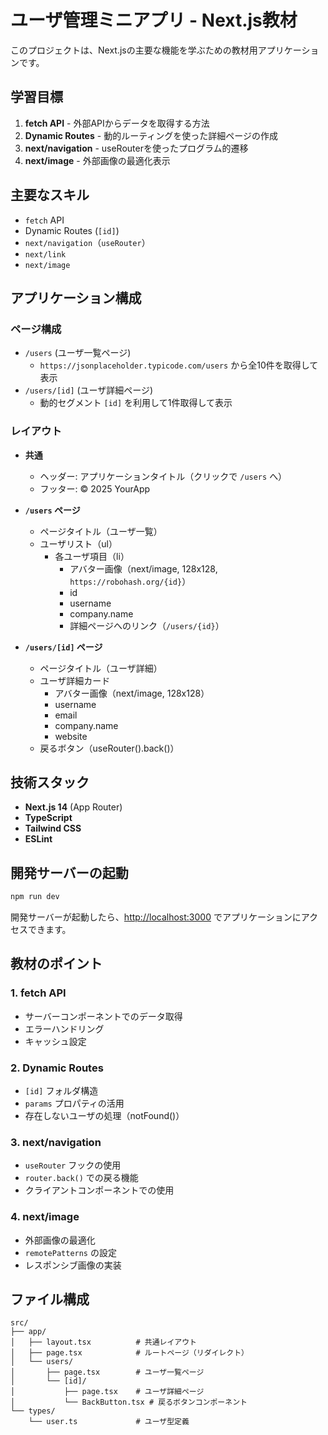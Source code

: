 # ユーザ管理ミニアプリ - Next.js教材

このプロジェクトは、Next.jsの主要な機能を学ぶための教材用アプリケーションです。

## 学習目標

1. **fetch API** - 外部APIからデータを取得する方法
2. **Dynamic Routes** - 動的ルーティングを使った詳細ページの作成
3. **next/navigation** - useRouterを使ったプログラム的遷移
4. **next/image** - 外部画像の最適化表示

## 主要なスキル

- `fetch` API
- Dynamic Routes (`[id]`)
- `next/navigation`（`useRouter`）
- `next/link`
- `next/image`

## アプリケーション構成

### ページ構成
- `/users` (ユーザ一覧ページ)
  - `https://jsonplaceholder.typicode.com/users` から全10件を取得して表示
- `/users/[id]` (ユーザ詳細ページ)
  - 動的セグメント `[id]` を利用して1件取得して表示

### レイアウト
- **共通**
  - ヘッダー: アプリケーションタイトル（クリックで `/users` へ）
  - フッター: © 2025 YourApp

- **`/users` ページ**
  - ページタイトル（ユーザ一覧）
  - ユーザリスト（ul）
    - 各ユーザ項目（li）
      - アバター画像（next/image, 128x128, `https://robohash.org/{id}`）
      - id
      - username
      - company.name
      - 詳細ページへのリンク（`/users/{id}`）

- **`/users/[id]` ページ**
  - ページタイトル（ユーザ詳細）
  - ユーザ詳細カード
    - アバター画像（next/image, 128x128）
    - username
    - email
    - company.name
    - website
  - 戻るボタン（useRouter().back()）

## 技術スタック

- **Next.js 14** (App Router)
- **TypeScript**
- **Tailwind CSS**
- **ESLint**

## 開発サーバーの起動

```bash
npm run dev
```

開発サーバーが起動したら、[http://localhost:3000](http://localhost:3000) でアプリケーションにアクセスできます。

## 教材のポイント

### 1. fetch API
- サーバーコンポーネントでのデータ取得
- エラーハンドリング
- キャッシュ設定

### 2. Dynamic Routes
- `[id]` フォルダ構造
- `params` プロパティの活用
- 存在しないユーザの処理（notFound()）

### 3. next/navigation
- `useRouter` フックの使用
- `router.back()` での戻る機能
- クライアントコンポーネントでの使用

### 4. next/image
- 外部画像の最適化
- `remotePatterns` の設定
- レスポンシブ画像の実装

## ファイル構成

```
src/
├── app/
│   ├── layout.tsx          # 共通レイアウト
│   ├── page.tsx            # ルートページ（リダイレクト）
│   └── users/
│       ├── page.tsx        # ユーザ一覧ページ
│       └── [id]/
│           ├── page.tsx    # ユーザ詳細ページ
│           └── BackButton.tsx # 戻るボタンコンポーネント
└── types/
    └── user.ts             # ユーザ型定義
```
